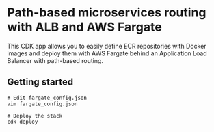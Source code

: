 
# Path-based microservices routing with ALB and AWS Fargate

This CDK app allows you to easily define ECR repositories with Docker images and deploy them with AWS Fargate behind an Application Load Balancer with path-based routing.

## Getting started

```
# Edit fargate_config.json
vim fargate_config.json

# Deploy the stack
cdk deploy
```

